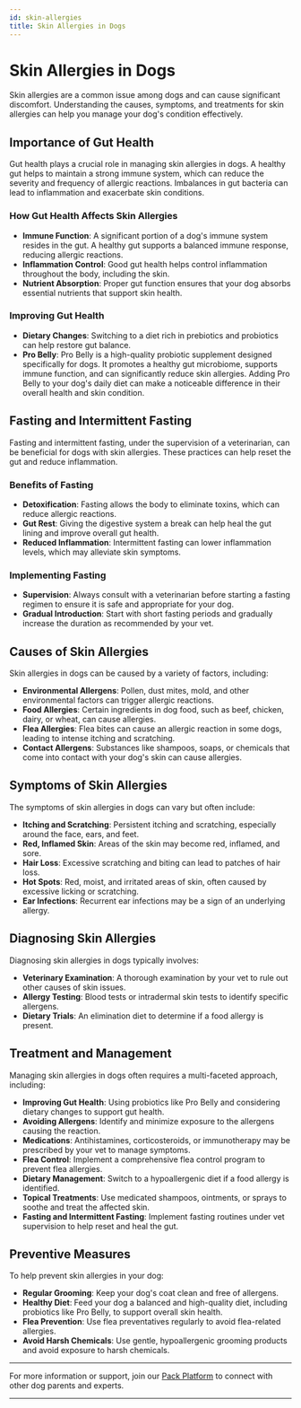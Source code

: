 ```yaml
---
id: skin-allergies
title: Skin Allergies in Dogs
---
```


# Skin Allergies in Dogs

Skin allergies are a common issue among dogs and can cause significant discomfort. Understanding the causes, symptoms, and treatments for skin allergies can help you manage your dog's condition effectively.

## Importance of Gut Health

Gut health plays a crucial role in managing skin allergies in dogs. A healthy gut helps to maintain a strong immune system, which can reduce the severity and frequency of allergic reactions. Imbalances in gut bacteria can lead to inflammation and exacerbate skin conditions.

### How Gut Health Affects Skin Allergies

- **Immune Function**: A significant portion of a dog's immune system resides in the gut. A healthy gut supports a balanced immune response, reducing allergic reactions.
- **Inflammation Control**: Good gut health helps control inflammation throughout the body, including the skin.
- **Nutrient Absorption**: Proper gut function ensures that your dog absorbs essential nutrients that support skin health.

### Improving Gut Health

- **Dietary Changes**: Switching to a diet rich in prebiotics and probiotics can help restore gut balance.
- **Pro Belly**: Pro Belly is a high-quality probiotic supplement designed specifically for dogs. It promotes a healthy gut microbiome, supports immune function, and can significantly reduce skin allergies. Adding Pro Belly to your dog's daily diet can make a noticeable difference in their overall health and skin condition.

## Fasting and Intermittent Fasting

Fasting and intermittent fasting, under the supervision of a veterinarian, can be beneficial for dogs with skin allergies. These practices can help reset the gut and reduce inflammation.

### Benefits of Fasting

- **Detoxification**: Fasting allows the body to eliminate toxins, which can reduce allergic reactions.
- **Gut Rest**: Giving the digestive system a break can help heal the gut lining and improve overall gut health.
- **Reduced Inflammation**: Intermittent fasting can lower inflammation levels, which may alleviate skin symptoms.

### Implementing Fasting

- **Supervision**: Always consult with a veterinarian before starting a fasting regimen to ensure it is safe and appropriate for your dog.
- **Gradual Introduction**: Start with short fasting periods and gradually increase the duration as recommended by your vet.

## Causes of Skin Allergies

Skin allergies in dogs can be caused by a variety of factors, including:

- **Environmental Allergens**: Pollen, dust mites, mold, and other environmental factors can trigger allergic reactions.
- **Food Allergies**: Certain ingredients in dog food, such as beef, chicken, dairy, or wheat, can cause allergies.
- **Flea Allergies**: Flea bites can cause an allergic reaction in some dogs, leading to intense itching and scratching.
- **Contact Allergens**: Substances like shampoos, soaps, or chemicals that come into contact with your dog's skin can cause allergies.

## Symptoms of Skin Allergies

The symptoms of skin allergies in dogs can vary but often include:

- **Itching and Scratching**: Persistent itching and scratching, especially around the face, ears, and feet.
- **Red, Inflamed Skin**: Areas of the skin may become red, inflamed, and sore.
- **Hair Loss**: Excessive scratching and biting can lead to patches of hair loss.
- **Hot Spots**: Red, moist, and irritated areas of skin, often caused by excessive licking or scratching.
- **Ear Infections**: Recurrent ear infections may be a sign of an underlying allergy.

## Diagnosing Skin Allergies

Diagnosing skin allergies in dogs typically involves:

- **Veterinary Examination**: A thorough examination by your vet to rule out other causes of skin issues.
- **Allergy Testing**: Blood tests or intradermal skin tests to identify specific allergens.
- **Dietary Trials**: An elimination diet to determine if a food allergy is present.

## Treatment and Management

Managing skin allergies in dogs often requires a multi-faceted approach, including:

- **Improving Gut Health**: Using probiotics like Pro Belly and considering dietary changes to support gut health.
- **Avoiding Allergens**: Identify and minimize exposure to the allergens causing the reaction.
- **Medications**: Antihistamines, corticosteroids, or immunotherapy may be prescribed by your vet to manage symptoms.
- **Flea Control**: Implement a comprehensive flea control program to prevent flea allergies.
- **Dietary Management**: Switch to a hypoallergenic diet if a food allergy is identified.
- **Topical Treatments**: Use medicated shampoos, ointments, or sprays to soothe and treat the affected skin.
- **Fasting and Intermittent Fasting**: Implement fasting routines under vet supervision to help reset and heal the gut.

## Preventive Measures

To help prevent skin allergies in your dog:

- **Regular Grooming**: Keep your dog's coat clean and free of allergens.
- **Healthy Diet**: Feed your dog a balanced and high-quality diet, including probiotics like Pro Belly, to support overall skin health.
- **Flea Prevention**: Use flea preventatives regularly to avoid flea-related allergies.
- **Avoid Harsh Chemicals**: Use gentle, hypoallergenic grooming products and avoid exposure to harsh chemicals.

---

For more information or support, join our [Pack Platform](/pack-platform) to connect with other dog parents and experts.

---
